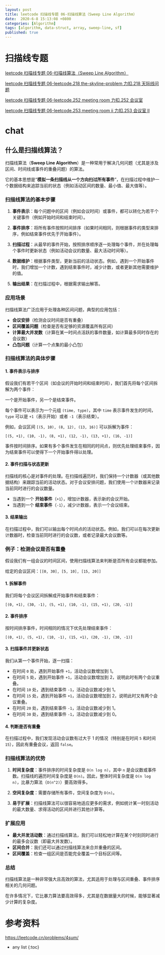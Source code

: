 ```yaml
---
layout: post
title: leetcode 扫描线专题 06-扫描线算法（Sweep Line Algorithm）
date:  2020-6-8 15:13:08 +0800
categories: [Algorithm]
tags: [algorithm, data-struct, array, sweep-line, sf]
published: true
---
```


# 扫描线专题

[leetcode 扫描线专题 06-扫描线算法（Sweep Line Algorithm）](https://houbb.github.io/2020/06/08/algorithm-000-leetcode-data-struct-001-array-06-000-sweep-line-intro)

[leetcode 扫描线专题 06-leetcode.218 the-skyline-problem 力扣.218 天际线问题](https://houbb.github.io/2020/06/08/algorithm-000-leetcode-data-struct-001-array-06-218-sweep-line-skyline)

[leetcode 扫描线专题 06-leetcode.252 meeting room 力扣.252 会议室](https://houbb.github.io/2020/06/08/algorithm-000-leetcode-data-struct-001-array-06-252-sweep-line-meeting-room)

[leetcode 扫描线专题 06-leetcode.253 meeting room ii 力扣.253 会议室 II](https://houbb.github.io/2020/06/08/algorithm-000-leetcode-data-struct-001-array-06-253-sweep-line-meeting-room-ii)

# chat

## 什么是扫描线算法？

扫描线算法（**Sweep Line Algorithm**）是一种常用于解决几何问题（尤其是涉及区间、时间线或事件的重叠问题）的算法。

它的基本思想是“**模拟一条扫描线从一个方向扫过所有事件**”，在扫描过程中维护一个数据结构来追踪当前的状态（例如活动区间的数量、最小值、最大值等）。

### 扫描线算法的基本步骤

1. **事件表示**：每个问题中的区间（例如会议时间）或事件，都可以转化为若干个关键事件（例如开始时间和结束时间）。
   
2. **事件排序**：将所有事件按照时间排序（如果时间相同，则根据事件的类型来排序，例如结束事件优先于开始事件）。

3. **扫描过程**：从最早的事件开始，按照排序顺序逐一处理每个事件，并在处理每个事件时更新状态（例如活动会议的数量、最大活动时间等）。

4. **数据维护**：根据事件类型，更新当前的活动状态。例如，遇到一个开始事件时，我们增加一个计数，遇到结束事件时，减少计数，或者更新其他需要维护的值。

5. **输出结果**：在扫描过程中，根据需求输出解答。

### 应用场景

扫描线算法广泛应用于处理各种区间问题，典型的应用包括：
- **会议安排**（检测会议时间是否有重叠）
- **区间覆盖问题**（检查是否有足够的资源覆盖所有区间）
- **计算最大并发数**（计算在某一时间点活跃的事件数量，如计算最多同时存在的会议数）
- **凸包问题**（计算一个点集的最小凸包）

### 扫描线算法的具体步骤

#### 1. 事件表示与排序

假设我们有若干个区间（如会议的开始时间和结束时间），我们首先将每个区间拆解为两个事件：

一个是开始事件，另一个是结束事件。

每个事件可以表示为一个元组 `(time, type)`，其中 `time` 表示事件发生的时间，`type` 可以是 `+1`（表示开始）或者 `-1`（表示结束）。

例如，会议区间 `[(5, 10), (8, 12), (13, 16)]` 可以拆解为事件：
```
[(5, +1), (10, -1), (8, +1), (12, -1), (13, +1), (16, -1)]
```

事件按时间排序。如果有多个事件发生在相同的时间点，则优先处理结束事件，因为结束事件可以使得下一个开始事件得以处理。

#### 2. 事件扫描与状态更新

扫描线的核心是对事件的处理。在扫描线遍历时，我们保持一个计数器（或其他数据结构）来跟踪当前的活动状态。对于会议安排问题，我们使用一个计数器来记录当前同时进行的会议数量。

- 当遇到一个 **开始事件**（`+1`），增加计数器，表示新的会议开始。
- 当遇到一个 **结束事件**（`-1`），减少计数器，表示一个会议结束。

#### 3. 结果输出

在扫描过程中，我们可以输出每个时间点的活动状态。例如，我们可以在每次更新计数器时，检查当前同时进行的会议数，或者记录最大会议数等。

### 例子：检测会议是否有重叠

假设我们有一组会议的时间区间，使用扫描线算法来判断是否所有会议都能参加。

给定的会议区间：`[[0, 30], [5, 10], [15, 20]]`

#### 1. 拆解事件
我们将每个会议区间拆解成开始事件和结束事件：
```
[(0, +1), (30, -1), (5, +1), (10, -1), (15, +1), (20, -1)]
```

#### 2. 事件排序
按时间排序事件，时间相同的情况下优先处理结束事件：
```
[(0, +1), (5, +1), (10, -1), (15, +1), (20, -1), (30, -1)]
```

#### 3. 扫描事件并更新状态
我们从第一个事件开始，逐一扫描：
- 在时间 `0` 处，遇到开始事件 `+1`，活动会议数增加到 1。
- 在时间 `5` 处，遇到开始事件 `+1`，活动会议数增加到 2，说明此时有两个会议重叠。
- 在时间 `10` 处，遇到结束事件 `-1`，活动会议数减少到 1。
- 在时间 `15` 处，遇到开始事件 `+1`，活动会议数增加到 2，说明此时又有两个会议重叠。
- 在时间 `20` 处，遇到结束事件 `-1`，活动会议数减少到 1。
- 在时间 `30` 处，遇到结束事件 `-1`，活动会议数减少到 0。

#### 4. 判断是否有重叠
在扫描过程中，我们发现活动会议数有过大于 1 的情况（特别是在时间 `5` 和时间 `15`），因此有重叠会议，返回 `false`。

### 扫描线算法的优势

1. **时间复杂度**：事件排序的时间复杂度是 `O(n log n)`，其中 `n` 是会议数或事件数。扫描线的遍历时间复杂度是 `O(n)`。因此，整体时间复杂度是 `O(n log n)`，比暴力算法（`O(n^2)`）要高效得多。
   
2. **空间复杂度**：需要存储所有事件，空间复杂度为 `O(n)`。

3. **易于扩展**：扫描线算法可以很容易地适应更多的需求，例如统计某一时刻活动的最大数量、求得活动的区间并进行其他计算等。

### 扩展应用

- **最大并发活动数**：通过扫描线算法，我们可以轻松地计算在某个时刻同时进行的最多会议数（即最大并发数）。
- **区间合并**：我们还可以通过扫描线算法来合并重叠的区间。
- **区间覆盖**：检查一组区间是否能完全覆盖一个目标区间等。

### 总结

扫描线算法是一种非常强大且高效的算法，尤其适用于处理与区间重叠、事件排序相关的几何问题。

在许多情况下，它比暴力算法要高效得多，尤其是在数据量大的时候，能够显著减少计算的复杂度。

# 参考资料

https://leetcode.cn/problems/4sum/

* any list
{:toc}